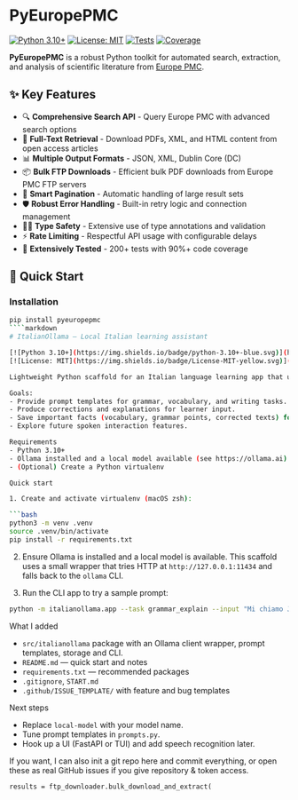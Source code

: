 # PyEuropePMC

[![Python 3.10+](https://img.shields.io/badge/python-3.10+-blue.svg)](https://www.python.org/downloads/)
[![License: MIT](https://img.shields.io/badge/License-MIT-yellow.svg)](https://opensource.org/licenses/MIT)
[![Tests](https://img.shields.io/badge/tests-200%2B%20passed-green.svg)](tests/)
[![Coverage](https://img.shields.io/badge/coverage-90%2B%25-brightgreen.svg)](htmlcov/)


**PyEuropePMC** is a robust Python toolkit for automated search, extraction, and analysis of scientific literature from [Europe PMC](https://europepmc.org/).

## ✨ Key Features


- 🔍 **Comprehensive Search API** - Query Europe PMC with advanced search options
- 📄 **Full-Text Retrieval** - Download PDFs, XML, and HTML content from open access articles
- 📊 **Multiple Output Formats** - JSON, XML, Dublin Core (DC)
- 📦 **Bulk FTP Downloads** - Efficient bulk PDF downloads from Europe PMC FTP servers
- 🔄 **Smart Pagination** - Automatic handling of large result sets
- 🛡️ **Robust Error Handling** - Built-in retry logic and connection management
- 🧑‍💻 **Type Safety** - Extensive use of type annotations and validation
- ⚡ **Rate Limiting** - Respectful API usage with configurable delays
- 🧪 **Extensively Tested** - 200+ tests with 90%+ code coverage

## 🚀 Quick Start

### Installation

```bash
pip install pyeuropepmc
````markdown
# ItalianOllama — Local Italian learning assistant

[![Python 3.10+](https://img.shields.io/badge/python-3.10+-blue.svg)](https://www.python.org/downloads/)
[![License: MIT](https://img.shields.io/badge/License-MIT-yellow.svg)](https://opensource.org/licenses/MIT)

Lightweight Python scaffold for an Italian language learning app that uses a local Ollama LLM.

Goals:
- Provide prompt templates for grammar, vocabulary, and writing tasks.
- Produce corrections and explanations for learner input.
- Save important facts (vocabulary, grammar points, corrected texts) for later revision.
- Explore future spoken interaction features.

Requirements
- Python 3.10+
- Ollama installed and a local model available (see https://ollama.ai)
- (Optional) Create a Python virtualenv

Quick start

1. Create and activate virtualenv (macOS zsh):

```bash
python3 -m venv .venv
source .venv/bin/activate
pip install -r requirements.txt
```

2. Ensure Ollama is installed and a local model is available. This scaffold uses a small wrapper that tries HTTP at `http://127.0.0.1:11434` and falls back to the `ollama` CLI.

3. Run the CLI app to try a sample prompt:

```bash
python -m italianollama.app --task grammar_explain --input "Mi chiamo Jonas e io essere felice" --model local-model
```

What I added
- `src/italianollama` package with an Ollama client wrapper, prompt templates, storage and CLI.
- `README.md` — quick start and notes
- `requirements.txt` — recommended packages
- `.gitignore`, `START.md`
- `.github/ISSUE_TEMPLATE/` with feature and bug templates

Next steps
- Replace `local-model` with your model name.
- Tune prompt templates in `prompts.py`.
- Hook up a UI (FastAPI or TUI) and add speech recognition later.

If you want, I can also init a git repo here and commit everything, or open these as real GitHub issues if you give repository & token access.

````
results = ftp_downloader.bulk_download_and_extract(
